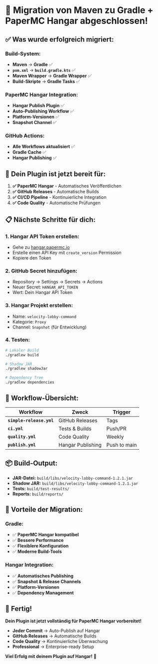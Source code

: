 # 🎉 Migration von Maven zu Gradle + PaperMC Hangar abgeschlossen!

## ✅ **Was wurde erfolgreich migriert:**

### **Build-System:**
- **Maven** → **Gradle** ✅
- **`pom.xml`** → **`build.gradle.kts`** ✅
- **Maven Wrapper** → **Gradle Wrapper** ✅
- **Build-Skripte** → **Gradle Tasks** ✅

### **PaperMC Hangar Integration:**
- **Hangar Publish Plugin** ✅
- **Auto-Publishing Workflow** ✅
- **Platform-Versionen** ✅
- **Snapshot Channel** ✅

### **GitHub Actions:**
- **Alle Workflows aktualisiert** ✅
- **Gradle Cache** ✅
- **Hangar Publishing** ✅

## 🚀 **Dein Plugin ist jetzt bereit für:**

1. **✅ PaperMC Hangar** - Automatisches Veröffentlichen
2. **✅ GitHub Releases** - Automatische Builds
3. **✅ CI/CD Pipeline** - Kontinuierliche Integration
4. **✅ Code Quality** - Automatische Prüfungen

## 📋 **Nächste Schritte für dich:**

### **1. Hangar API Token erstellen:**
- Gehe zu [hangar.papermc.io](https://hangar.papermc.io/)
- Erstelle einen API Key mit `create_version` Permission
- Kopiere den Token

### **2. GitHub Secret hinzufügen:**
- Repository → Settings → Secrets → Actions
- Neuer Secret: `HANGAR_API_TOKEN`
- Wert: Dein Hangar API Token

### **3. Hangar Projekt erstellen:**
- Name: `velocity-lobby-command`
- Kategorie: `Proxy`
- Channel: `Snapshot` (für Entwicklung)

### **4. Testen:**
```bash
# Lokaler Build
./gradlew build

# Shadow JAR
./gradlew shadowJar

# Dependency Tree
./gradlew dependencies
```

## 🔄 **Workflow-Übersicht:**

| Workflow | Zweck | Trigger |
|----------|-------|---------|
| **`simple-release.yml`** | GitHub Releases | Tags |
| **`ci.yml`** | Tests & Builds | Push/PR |
| **`quality.yml`** | Code Quality | Weekly |
| **`publish.yml`** | Hangar Publishing | Push to main |

## 📦 **Build-Output:**

- **JAR-Datei:** `build/libs/velocity-lobby-command-1.2.1.jar`
- **Shadow JAR:** `build/libs/velocity-lobby-command-1.2.1.jar`
- **Tests:** `build/test-results/`
- **Reports:** `build/reports/`

## 🎯 **Vorteile der Migration:**

### **Gradle:**
- ✅ **PaperMC Hangar kompatibel**
- ✅ **Bessere Performance**
- ✅ **Flexiblere Konfiguration**
- ✅ **Moderne Build-Tools**

### **Hangar Integration:**
- ✅ **Automatisches Publishing**
- ✅ **Snapshot & Release Channels**
- ✅ **Platform-Versionen**
- ✅ **Dependency Management**

## 🎉 **Fertig!**

**Dein Plugin ist jetzt vollständig für PaperMC Hangar vorbereitet!**

- **Jeder Commit** → Auto-Publish auf Hangar
- **GitHub Releases** → Automatische Builds
- **Code Quality** → Kontinuierliche Überwachung
- **Professional** → Enterprise-ready Setup

**Viel Erfolg mit deinem Plugin auf Hangar!** 🚀
